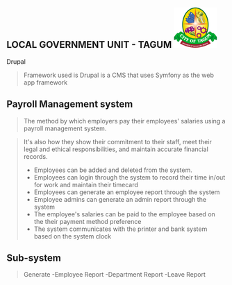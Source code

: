 ## LOCAL GOVERNMENT UNIT - TAGUM  ![](images/Logo1.png)

Drupal
>Framework used is Drupal is a CMS that uses Symfony as the web app framework



## Payroll Management system

> The method by which employers pay their employees' salaries using a payroll management system. 

>It's also how they show their commitment to their staff, meet their legal and ethical responsibilities, and maintain accurate financial records.
>- Employees can be added and deleted from the system. 
>- Employees can login through the system to record their time in/out for work and maintain their timecard
>- Employees can generate an employee report through the system
>- Employee admins can generate an admin report through the system
>- The employee's salaries can be paid to the employee based on the their payment method preference
>- The system communicates with the printer and bank system based on the system clock



## Sub-system
>Generate -Employee Report
          -Department Report
          -Leave Report

        




